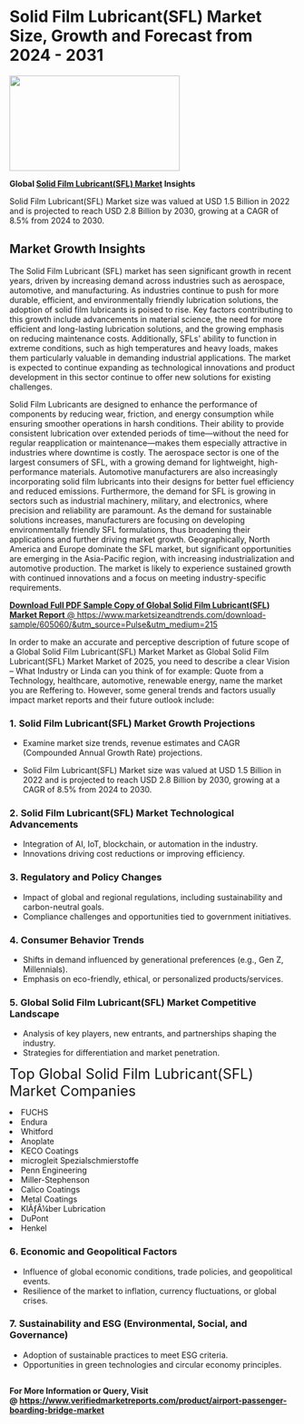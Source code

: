 <H1>Solid Film Lubricant(SFL) Market Size, Growth and Forecast from 2024 - 2031</H1><img class="aligncenter size-medium wp-image-584254" src="https://thirdeyenews.in/wp-content/uploads/2024/09/Global-Market-Research-300x168.jpeg" alt="" width="300" height="168" /><p><strong>Global&nbsp;<a href="https://www.marketsizeandtrends.com/download-sample/605060/&amp;utm_source=Pulse&amp;utm_medium=215">Solid Film Lubricant(SFL) Market</a> Insights</strong></p><p>Solid Film Lubricant(SFL) Market size was valued at USD 1.5 Billion in 2022 and is projected to reach USD 2.8 Billion by 2030, growing at a CAGR of 8.5% from 2024 to 2030.</p><p><h2>Market Growth Insights</h2> <p>The Solid Film Lubricant (SFL) market has seen significant growth in recent years, driven by increasing demand across industries such as aerospace, automotive, and manufacturing. As industries continue to push for more durable, efficient, and environmentally friendly lubrication solutions, the adoption of solid film lubricants is poised to rise. Key factors contributing to this growth include advancements in material science, the need for more efficient and long-lasting lubrication solutions, and the growing emphasis on reducing maintenance costs. Additionally, SFLs' ability to function in extreme conditions, such as high temperatures and heavy loads, makes them particularly valuable in demanding industrial applications. The market is expected to continue expanding as technological innovations and product development in this sector continue to offer new solutions for existing challenges. <a href="#"></a></p> <p>Solid Film Lubricants are designed to enhance the performance of components by reducing wear, friction, and energy consumption while ensuring smoother operations in harsh conditions. Their ability to provide consistent lubrication over extended periods of time—without the need for regular reapplication or maintenance—makes them especially attractive in industries where downtime is costly. The aerospace sector is one of the largest consumers of SFL, with a growing demand for lightweight, high-performance materials. Automotive manufacturers are also increasingly incorporating solid film lubricants into their designs for better fuel efficiency and reduced emissions. Furthermore, the demand for SFL is growing in sectors such as industrial machinery, military, and electronics, where precision and reliability are paramount. As the demand for sustainable solutions increases, manufacturers are focusing on developing environmentally friendly SFL formulations, thus broadening their applications and further driving market growth. Geographically, North America and Europe dominate the SFL market, but significant opportunities are emerging in the Asia-Pacific region, with increasing industrialization and automotive production. The market is likely to experience sustained growth with continued innovations and a focus on meeting industry-specific requirements. <a href="#"></p><p><span class=""><strong>Download Full PDF Sample Copy of Global Solid Film Lubricant(SFL) Market Report</strong> @ <a href="https://www.marketsizeandtrends.com/download-sample/605060/&amp;utm_source=Pulse&amp;utm_medium=215" target="_blank">https://www.marketsizeandtrends.com/download-sample/605060/&amp;utm_source=Pulse&amp;utm_medium=215</a></span></p><p>In order to make an accurate and perceptive description of future scope of a Global&nbsp;Solid Film Lubricant(SFL) Market Market as Global&nbsp;Solid Film Lubricant(SFL) Market Market of 2025, you need to describe a clear Vision &ndash; What Industry or Linda can you think of for example: Quote from a Technology, healthcare, automotive, renewable energy, name the market you are Reffering to. However, some general trends and factors usually impact market reports and their future outlook include:</p><h3>1.&nbsp;<strong>Solid Film Lubricant(SFL) Market Growth Projections</strong></h3><ul><li>Examine market size trends, revenue estimates and CAGR (Compounded Annual Growth Rate) projections.</li><li><p>Solid Film Lubricant(SFL) Market size was valued at USD 1.5 Billion in 2022 and is projected to reach USD 2.8 Billion by 2030, growing at a CAGR of 8.5% from 2024 to 2030.</p></li></ul><h3>2.&nbsp;<strong>Solid Film Lubricant(SFL) Market Technological Advancements</strong></h3><ul><li>Integration of AI, IoT, blockchain, or automation in the industry.</li><li>Innovations driving cost reductions or improving efficiency.</li></ul><h3>3.&nbsp;<strong>Regulatory and Policy Changes</strong></h3><ul><li>Impact of global and regional regulations, including sustainability and carbon-neutral goals.</li><li>Compliance challenges and opportunities tied to government initiatives.</li></ul><h3>4.&nbsp;<strong>Consumer Behavior Trends</strong></h3><ul><li>Shifts in demand influenced by generational preferences (e.g., Gen Z, Millennials).</li><li>Emphasis on eco-friendly, ethical, or personalized products/services.</li></ul><h3>5.&nbsp;<strong>Global Solid Film Lubricant(SFL) Market Competitive Landscape</strong></h3><ul><li>Analysis of key players, new entrants, and partnerships shaping the industry.</li><li>Strategies for differentiation and market penetration.</li></ul><p data-pm-slice="1 1 []"><span style="color: inherit; font-family: inherit; font-size: 25px;">Top Global Solid Film Lubricant(SFL) Market Companies</span></p><div class="" data-test-id=""><p><li>FUCHS</li><li> Endura</li><li> Whitford</li><li> Anoplate</li><li> KECO Coatings</li><li> microgleit Spezialschmierstoffe</li><li> Penn Engineering</li><li> Miller-Stephenson</li><li> Calico Coatings</li><li> Metal Coatings</li><li> KlÃƒÂ¼ber Lubrication</li><li> DuPont</li><li> Henkel</li></p></div><h3>6.&nbsp;<strong>Economic and Geopolitical Factors</strong></h3><ul><li>Influence of global economic conditions, trade policies, and geopolitical events.</li><li>Resilience of the market to inflation, currency fluctuations, or global crises.</li></ul><h3>7.&nbsp;<strong>Sustainability and ESG (Environmental, Social, and Governance)</strong></h3><ul><li>Adoption of sustainable practices to meet ESG criteria.</li><li>Opportunities in green technologies and circular economy principles.</li></ul><h2><strong style="font-size: 14px;">For More Information or Query, Visit @&nbsp;</strong><a style="background-color: #ffffff; font-size: 14px;" href="https://www.marketsizeandtrends.com/report/solid-film-lubricantsfl-market/" target="_blank">https://www.verifiedmarketreports.com/product/airport-passenger-boarding-bridge-market</a></h2>
